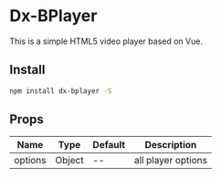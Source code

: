 # Dx-BPlayer
This is a simple HTML5 video player based on Vue.

## Install

```bash
npm install dx-bplayer -S
```

## Props
| Name | Type | Default | Description |
| ---- | ---- | ------- | ----------- |
| options | Object | -- | all player options |